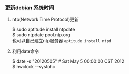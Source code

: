 ### 更新debian 系统时间
1. ntp(Network Time Protocol)更新 

    $ sudo aptitude install ntpdate  
    $ sudo ntpdate pool.ntp.org  
    也可以自己建立ntp服务器 `aptitude install ntpd`   
2. 利用date命令

    $ date -s "20120505"  # Sat May  5 00:00:00 CST 2012     
    $ hwclock --systohc  
